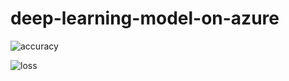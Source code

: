 # deep-learning-model-on-azure

![accuracy](https://user-images.githubusercontent.com/17081707/194712505-0155e596-e9f9-4e0c-88f0-695e2f231343.png)

![loss](https://user-images.githubusercontent.com/17081707/194712510-882565c5-edc6-4e53-8d86-d0f6a2632ee1.png)
